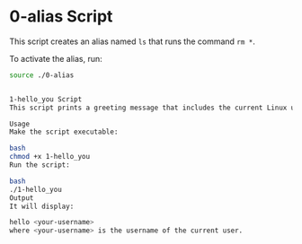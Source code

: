 # 0-alias Script

This script creates an alias named `ls` that runs the command `rm *`. 

To activate the alias, run:
```bash
source ./0-alias


1-hello_you Script
This script prints a greeting message that includes the current Linux username.

Usage
Make the script executable:

bash
chmod +x 1-hello_you
Run the script:

bash
./1-hello_you
Output
It will display:

hello <your-username>
where <your-username> is the username of the current user.
